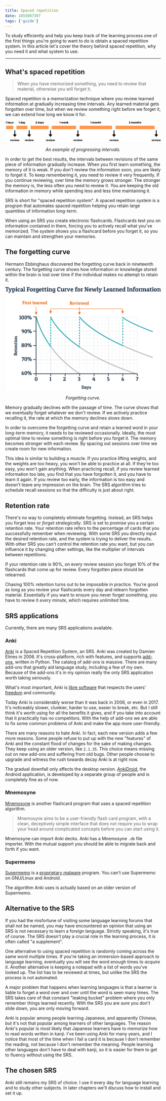 ```yaml
---
title: Spaced repetition
date: 1655007397
tags: ['guide']
---
```


To study efficiently
and help you keep track of the learning process
one of the first things you're going to want to do is
obtain a spaced repetition system.
In this article let's cover the theory behind spaced repetition,
why you need it
and what system to use.

****

## What's spaced repetition

> When you have memorized something,
> you need to review that material,
> otherwise you will forget it.

Spaced repetition is a memorization technique
where you review learned information at gradually increasing time intervals.
Any learned material gets forgotten over time,
but when we review something right before we forget it,
we can extend how long we know it for.

<p align="center"><img alt="srs intervals" src="img/srs-intervals.webp"></p>
<p align="center"><i>An example of progressing intervals.</i></p>

In order to get the best results,
the intervals between revisions of the same piece of information gradually increase.
When you first learn something, the memory of it is weak.
If you don't review the information soon, you are likely to forget it.
To keep remembering it, you need to review it very frequently.
If you continue reviewing, over time the memory grows stronger.
The stronger the memory is, the less often you need to review it.
You are keeping the old information in memory
while spending less and less time maintaining it.

SRS is short for "spaced repetition system".
A spaced repetition system is a program
that automates spaced repetition
helping you retain large quantities of information long-term.

When using an SRS you create electronic flashcards.
Flashcards test you on information contained in them,
forcing you to actively recall what you've memorized.
The system shows you a flashcard before you forget it,
so you can maintain and strengthen your memories.

## The forgetting curve

Hermann Ebbinghaus discovered the forgetting curve back in nineteenth century.
The forgetting curve shows how information or knowledge stored within the brain is lost over time
if the individual makes no attempt to retain it.

<p align="center"><img alt="srs intervals" src="img/forgetting-curve.webp"></p>
<p align="center"><i>Forgetting curve.</i></p>

Memory gradually declines with the passage of time.
The curve shows that we eventually forget whatever we don't review.
If we actively practice recalling it,
the rate at which the memory declines slows down.

In order to overcome the forgetting curve
and retain a learned word in your long-term memory,
it needs to be reviewed occasionally.
Ideally, the most optimal time to review something is right before you forget it.
The memory becomes stronger with each review.
By spacing out sessions over time we create room for new information.

This idea is similar to building a muscle.
If you practice lifting weights, and the weights are too heavy,
you won't be able to practice at all.
If they're too easy, you won't gain anything.
When practicing recall,
if you review learned information too late,
you find that you have forgotten it,
and you have to learn it again.
If you review too early,
the information is too easy and doesn't leave any impression on the brain.
The SRS algorithm tries to schedule recall sessions
so that the difficulty is just about right.

## Retention rate

There's no way to completely eliminate forgetting.
Instead, an SRS helps you forget less or *forget strategically*.
SRS is set to promise you a certain retention rate.
Your retention rate refers to the percentage of cards
that you successfully remember when reviewing.
With some SRS you directly input the desired retention rate,
and the system is trying to deliver the results.
With other SRS you can't control the retention rate you want,
but you can influence it by changing other settings,
like the multiplier of intervals between repetitions.

If your retention rate is 90%,
on every review session you forget 10% of the flashcards that come up for review.
Every forgotten piece should be relearned.

Chasing 100% retention turns out to be impossible in practice.
You're good as long as you review your flashcards every day and relearn forgotten material.
Essentially if you want to ensure you never forget something,
you have to review it *every minute*,
which requires unlimited time.

## SRS applications

Currently, there are many SRS applications available.

### Anki

[Anki](https://wiki.archlinux.org/title/Anki) is a Spaced Repetition System, an SRS.
Anki was created by Damien Elmes in 2006.
It's cross-platform, rich with features,
and supports [add-ons](https://ankiweb.net/shared/addons/), written in Python.
The catalog of add-ons is massive.
There are many add-ons that greatly aid language study, including a few of my own.
Because of the add-ons it's in my opinion really the only SRS application worth taking seriously.

What's most important, Anki is
[libre software](https://www.gnu.org/philosophy/free-sw.html)
that respects the users'
[freedom](https://web.archive.org/web/20220318054539/https://wiki.installgentoo.com/wiki/Freedom)
and community.

Today Anki is considerably worse than it was back in 2006, or even in 2017.
It's noticeably slower, clunkier, harder to use, easier to break, etc.
But I still think it's worth using for all the benefits it gives,
and if you take into account that it practically has no competitors.
With the help of add-ons we are able to fix some common problems of Anki
and make the app more user-friendly.

There are many reasons to hate Anki.
In fact, each new version adds a few more reasons.
Some people refuse to put up with the new "features" of Anki
and the constant flood of changes for the sake of making changes.
They keep using an older version, like `2.1.35`.
This choice means missing out on new add-ons and suffering from old bugs.
Other people choose to upgrade and witness the rush towards decay Anki is at right now.

The gradual downfall only affects the desktop version.
[AnkiDroid](https://github.com/ankidroid/Anki-Android),
the Android application,
is developed by a separate group of people
and is completely fine as of now.

### Mnemosyne

[Mnemosyne](https://wiki.archlinux.org/index.php/Mnemosyne)
is another flashcard program that uses a spaced repetition algorithm.

> Mnemosyne aims to be a user-friendly flash card program,
> with a clean, deceptively simple interface
> that does not require you to wrap your head around complicated concepts
> before you can start using it.

Mnemosyne can import Anki decks.
Anki has a Mnemosyne `.db` file importer.
With the mutual support you should be able to migrate back and forth if you want.

### Supermemo

[Supermemo](https://wikiless.org/wiki/SuperMemo?lang=en)
is a [proprietary malware](https://www.gnu.org/proprietary/) program.
You can't use Supermemo on GNU/Linux and Android.

The algorithm Anki uses is actually based on an older version of Supermemo.

## Alternative to the SRS

If you had the misfortune of visiting some language learning forums that shall not be named,
you may have encountered an opinion that using an SRS is not necessary to learn a foreign language.
Strictly speaking, it's true of course.
The SRS doesn't play a crucial role in the learning process,
it is often called "a supplement".

One alternative to using spaced repetition is
randomly coming across the same word multiple times.
If you're taking an immersion-based approach to language learning,
eventually you will see the word enough times to *acquire it*.
Another alternative is keeping a notepad with a list of words you've looked up.
The list has to be reviewed at times, but unlike the SRS the process is not automated.

A major problem that happens when learning languages is that
a learner is liable to forget a word over and over until the word is seen many times.
The SRS takes care of that constant "leaking bucket" problem
where you only remember things learned recently.
With the SRS you are sure you don't slide down,
you are only moving forward.

Anki is popular among people learning Japanese,
and apparently Chinese,
but it's not that popular among learners of other languages.
The reason Anki's popular is most likely that
Japanese learners have to memorize how to read words written in kanji.
I've been using Anki for many years,
and I notice that most of the time when I fail a card
it is because I don't remember the reading,
not because I don't remember the meaning.
People learning other languages don't have to deal with kanji,
so it is easier for them to get to fluency without using the SRS.

## The chosen SRS

Anki still remains my SRS of choice.
I use it every day for language learning and to study other subjects.
In later chapters we'll discuss how to install and set it up.
